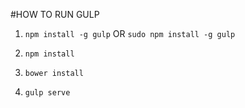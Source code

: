 #HOW TO RUN GULP

1. `npm install -g gulp`
  OR `sudo npm install -g gulp`

2. `npm install`

3. `bower install`

4. `gulp serve`
